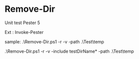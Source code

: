 # Remove-Dir


Unit test
  Pester 5

Ext :
Invoke-Pester


sample:
.\Remove-Dir.ps1 -r -v -path .\Test\temp

.\Remove-Dir.ps1 -r -v -include testDirName* -path .\Test\temp
